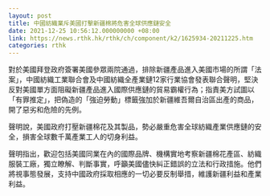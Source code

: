 ```yaml
---
layout: post
title: 中國紡織業斥美國打擊新疆棉將危害全球供應鏈安全
date: 2021-12-25 10:56:12.000000000 +08:00
link: https://news.rthk.hk/rthk/ch/component/k2/1625934-20211225.htm
categories: rthk
---
```


對於美國拜登政府簽署美國參眾兩院通過，排除新疆產品進入美國市場的所謂「法案」，中國紡織工業聯合會及中國紡織全產業鏈12家行業協會發表聯合聲明，堅決反對美國單方面阻礙新疆產品進入國際供應鏈的貿易霸權行為；指責美方試圖以「有罪推定」，把偽造的「強迫勞動」標籤強加於新疆維吾爾自治區出產的商品，開了惡劣和危險的先例。

聲明說，美國政府打壓新疆棉花及其製品，勢必嚴重危害全球紡織產業供應鏈的安全，損害全球數千萬產業工人的切身利益。

聲明指出，歡迎包括美國同業在內的國際品牌、機構實地考察新疆棉花產區、紡織服裝工廠，獨立瞭解、判斷事實，呼籲美國儘快糾正錯誤的立法和行政措施。他們將視事態發展，支持中國政府採取相應的一切必要反制舉措，維護新疆利益和產業利益。
